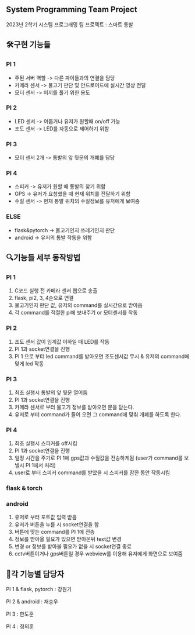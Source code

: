 ## System Programming Team Project
2023년 2학기 시스템 프로그래밍 팀 프로젝트 : 스마트 통발
## 🛠구현 기능들
### PI 1
- 주된 서버 역할
  -> 다른 파이들과의 연결을 담당
- 카메라 센서
  -> 물고기 판단 및 안드로이드에 실시간 영상 전달
- 모터 센서
  -> 미끼를 풀기 위한 용도
### PI 2
- LED 센서
  -> 어둡거나 유저가 원할때 on/off 가능
- 조도 센서
  -> LED를 자동으로 제어하기 위함
### PI 3
- 모터 센서 2개
  -> 통발의 앞 뒷문의 개폐를 담당
### PI 4
- 스피커
  -> 유저가 원할 때 통발의 찾기 위함
- GPS
  -> 유저가 요청했을 때 현재 위치를 전달하기 위함
- 수질 센서
  -> 현재 통발 위치의 수질정보를 유저에게 보여줌
### ELSE
- flask&pytorch
  -> 물고기인지 쓰레기인지 판단
- android
  -> 유저의 통발 작동을 위함

## 🔍기능들 세부 동작방법
### PI 1
1. C코드 실행 전 카메라 센서 웹으로 송출
2. flask, pi2, 3, 4순으로 연결
3. 물고기인지 판단 값, 유저의 command를 실시간으로 받아옴
4. 각 command를 적절한 pi에 보내주기 or 모터센서를 작동

### PI 2
1. 조도 센서 값이 임계값 이하일 때 LED를 작동
2. PI 1과 socket연결을 진행
3. PI 1 으로 부터 led command를 받아오면 조도센서값 무시 & 유저의 command에 맞게 led 작동

### PI 3
1. 최초 실행시 통발의 앞 뒷문 열어둠
2. PI 1과 socket연결을 진행
3. 카메라 센서로 부터 물고기 정보를 받아오면 문을 닫는다.
4. 유저로 부터 command가 들어 오면 그 command에 맞춰 개폐를 하도록 한다.

### PI 4
1. 최초 실행시 스피커를 off시킴
2. PI 1과 socket연결을 진행
3. 일정 시간을 주기로 PI 1에 gps값과 수질값을 전송하게됨 (user가 command를 보낼시 PI 1에서 처리)
4. user로 부터 스피커 command를 받았을 시 스피커를 잠깐 동안 작동시킴

### flask & torch

### android
1. 유저로 부터 포트값 입력 받음
2. 유저가 버튼을 누를 시 socket연결을 함
3. 버튼에 맞는 command를 PI 1에 전송
4. 정보를 받아올 필요가 있으면 받아온뒤 text값 변경
5. 변경 or 정보를 받아올 필요가 없을 시 socket연결 종료
6. cctv버튼이거나 gps버튼일 경우 webview를 이용해 유저에게 화면으로 보여줌

## 🧑각 기능별 담당자
PI 1 & flask, pytorch : 강원기

PI 2 & android : 채승우

PI 3 : 한도훈

PI 4 : 정의훈
